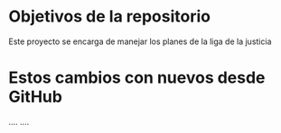 # Objetivos de la repositorio

Este proyecto se encarga de manejar los planes de la liga de la justicia

# Estos cambios con nuevos desde GitHub
....
....
